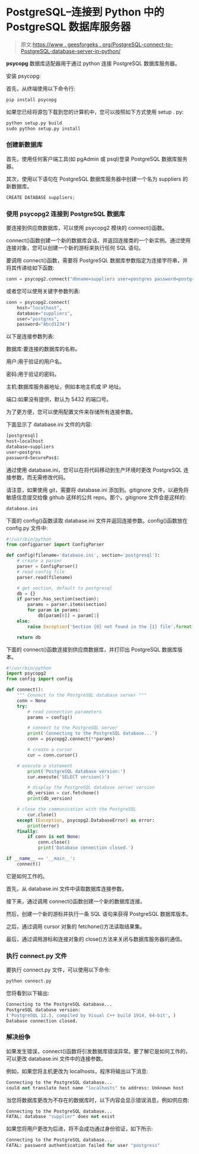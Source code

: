# PostgreSQL–连接到 Python 中的 PostgreSQL 数据库服务器

> 原文:[https://www . geesforgeks . org/PostgreSQL-connect-to-PostgreSQL-database-server-in-python/](https://www.geeksforgeeks.org/postgresql-connect-to-postgresql-database-server-in-python/)

**psycopg** 数据库适配器用于通过 python 连接 PostgreSQL 数据库服务器。

安装 psycopg:

首先，从终端使用以下命令行:

```py
pip install psycopg

```

如果您已经将源包下载到您的计算机中，您可以按照如下方式使用 setup . py:

```py
python setup.py build
sudo python setup.py install
```

### 创建新数据库

首先，使用任何客户端工具(如 pgAdmin 或 psql)登录 PostgreSQL 数据库服务器。

其次，使用以下语句在 PostgreSQL 数据库服务器中创建一个名为 suppliers 的新数据库。

```py
CREATE DATABASE suppliers;
```

### 使用 psycopg2 连接到 PostgreSQL 数据库

要连接到供应商数据库，可以使用 psycopg2 模块的 connect()函数。

connect()函数创建一个新的数据库会话，并返回连接类的一个新实例。通过使用连接对象，您可以创建一个新的游标来执行任何 SQL 语句。

要调用 connect()函数，需要将 PostgreSQL 数据库参数指定为连接字符串，并将其传递给如下函数:

```py
conn = psycopg2.connect("dbname=suppliers user=postgres password=postgres")
```

或者您可以使用关键字参数列表:

```py
conn = psycopg2.connect(
    host="localhost",
    database="suppliers",
    user="postgres",
    password="Abcd1234")
```

以下是连接参数列表:

数据库:要连接的数据库的名称。

用户:用于验证的用户名。

密码:用于验证的密码。

主机:数据库服务器地址，例如本地主机或 IP 地址。

端口:如果没有提供，默认为 5432 的端口号。

为了更方便，您可以使用配置文件来存储所有连接参数。

下面显示了 database.ini 文件的内容:

```py
[postgresql]
host=localhost
database=suppliers
user=postgres
password=SecurePas$1
```

通过使用 database.ini，您可以在将代码移动到生产环境时更改 PostgreSQL 连接参数，而无需修改代码。

请注意，如果使用 git，需要将 database.ini 添加到。gitignore 文件，以避免将敏感信息提交给像 github 这样的公共 repo。那个。gitignore 文件会是这样的:

```py
database.ini
```

下面的 config()函数读取 database.ini 文件并返回连接参数。config()函数放在 config.py 文件中:

```py
#!/usr/bin/python
from configparser import ConfigParser

def config(filename='database.ini', section='postgresql'):
    # create a parser
    parser = ConfigParser()
    # read config file
    parser.read(filename)

    # get section, default to postgresql
    db = {}
    if parser.has_section(section):
        params = parser.items(section)
        for param in params:
            db[param[0]] = param[1]
    else:
        raise Exception('Section {0} not found in the {1} file'.format(section, filename))

    return db
```

下面的 connect()函数连接到供应商数据库，并打印出 PostgreSQL 数据库版本。

```py
#!/usr/bin/python
import psycopg2
from config import config

def connect():
    """ Connect to the PostgreSQL database server """
    conn = None
    try:
        # read connection parameters
        params = config()

        # connect to the PostgreSQL server
        print('Connecting to the PostgreSQL database...')
        conn = psycopg2.connect(**params)

        # create a cursor
        cur = conn.cursor()

    # execute a statement
        print('PostgreSQL database version:')
        cur.execute('SELECT version()')

        # display the PostgreSQL database server version
        db_version = cur.fetchone()
        print(db_version)

    # close the communication with the PostgreSQL
        cur.close()
    except (Exception, psycopg2.DatabaseError) as error:
        print(error)
    finally:
        if conn is not None:
            conn.close()
            print('Database connection closed.')

if __name__ == '__main__':
    connect()
```

它是如何工作的。

首先，从 database.ini 文件中读取数据库连接参数。

接下来，通过调用 connect()函数创建一个新的数据库连接。

然后，创建一个新的游标并执行一条 SQL 语句来获得 PostgreSQL 数据库版本。

之后，通过调用 cursor 对象的 fetchone()方法读取结果集。

最后，通过调用游标和连接对象的 close()方法来关闭与数据库服务器的通信。

### 执行 connect.py 文件

要执行 connect.py 文件，可以使用以下命令:

```py
python connect.py
```

您将看到以下输出:

```py
Connecting to the PostgreSQL database...
PostgreSQL database version:
('PostgreSQL 12.3, compiled by Visual C++ build 1914, 64-bit', )
Database connection closed.
```

### 解决纷争

如果发生错误，connect()函数将引发数据库错误异常。要了解它是如何工作的，可以更改 database.ini 文件中的连接参数。

例如，如果您将主机更改为 localhosts，程序将输出以下消息:

```py
Connecting to the PostgreSQL database...
could not translate host name "localhosts" to address: Unknown host
```

当您将数据库更改为不存在的数据库时，以下内容会显示错误消息，例如供应商:

```py
Connecting to the PostgreSQL database...
FATAL: database "supplier" does not exist
```

如果您将用户更改为后进，将不会成功通过身份验证，如下所示:

```py
Connecting to the PostgreSQL database...
FATAL: password authentication failed for user "postgress"
```